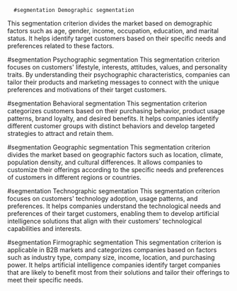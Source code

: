       #segmentation Demographic segmentation
This segmentation criterion divides the market based on demographic factors such as age, gender, income, occupation, education, and marital status. It helps identify target customers based on their specific needs and preferences related to these factors.

#segmentation Psychographic segmentation
This segmentation criterion focuses on customers' lifestyle, interests, attitudes, values, and personality traits. By understanding their psychographic characteristics, companies can tailor their products and marketing messages to connect with the unique preferences and motivations of their target customers.

#segmentation Behavioral segmentation
This segmentation criterion categorizes customers based on their purchasing behavior, product usage patterns, brand loyalty, and desired benefits. It helps companies identify different customer groups with distinct behaviors and develop targeted strategies to attract and retain them.

#segmentation Geographic segmentation
This segmentation criterion divides the market based on geographic factors such as location, climate, population density, and cultural differences. It allows companies to customize their offerings according to the specific needs and preferences of customers in different regions or countries.

#segmentation Technographic segmentation
This segmentation criterion focuses on customers' technology adoption, usage patterns, and preferences. It helps companies understand the technological needs and preferences of their target customers, enabling them to develop artificial intelligence solutions that align with their customers' technological capabilities and interests.

#segmentation Firmographic segmentation
This segmentation criterion is applicable in B2B markets and categorizes companies based on factors such as industry type, company size, income, location, and purchasing power. It helps artificial intelligence companies identify target companies that are likely to benefit most from their solutions and tailor their offerings to meet their specific needs.

